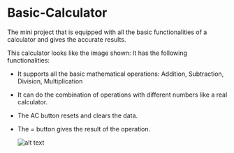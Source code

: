 # Basic-Calculator

The mini project that is equipped with all the basic functionalities of a calculator and gives the accurate results.

This calculator looks like the image shown: It has the following functionalities:

- It supports all the basic mathematical operations: Addition, Subtraction, Division, Multiplication
- It can do the combination of operations with different numbers like a real calculator.
- The AC button resets and clears the data.
- The _=_ button gives the result of the operation.

  ![alt text](Calc.png)
